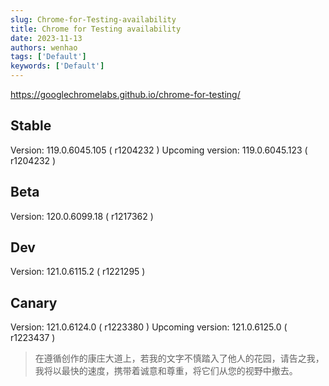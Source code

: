 ```yaml
---
slug: Chrome-for-Testing-availability
title: Chrome for Testing availability
date: 2023-11-13
authors: wenhao
tags: ['Default']
keywords: ['Default']
---
```

https://googlechromelabs.github.io/chrome-for-testing/ 

## Stable

<!-- truncate -->

Version:  119.0.6045.105  ( r1204232 ) 
Upcoming version:  119.0.6045.123  ( r1204232 ) 
## Beta

<!-- truncate -->

Version:  120.0.6099.18  ( r1217362 ) 
## Dev

<!-- truncate -->

Version:  121.0.6115.2  ( r1221295 ) 
## Canary

<!-- truncate -->

Version:  121.0.6124.0  ( r1223380 ) 
Upcoming version:  121.0.6125.0  ( r1223437 ) 



 > 在遵循创作的康庄大道上，若我的文字不慎踏入了他人的花园，请告之我，我将以最快的速度，携带着诚意和尊重，将它们从您的视野中撤去。
